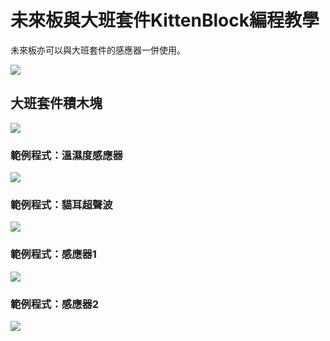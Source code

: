 # 未來板與大班套件KittenBlock編程教學

未來板亦可以與大班套件的感應器一併使用。

![](../functional_module/PWmodules/images/kbbanner.png)

## 大班套件積木塊

![](./images/sensorkit.png)

### 範例程式：溫濕度感應器

![](./images/sensorkit_code1.png)

### 範例程式：貓耳超聲波

![](./images/sensorkit_code2.png)

### 範例程式：感應器1

![](./images/sensorkit_code3.png)

### 範例程式：感應器2

![](./images/sensorkit_code4.png)